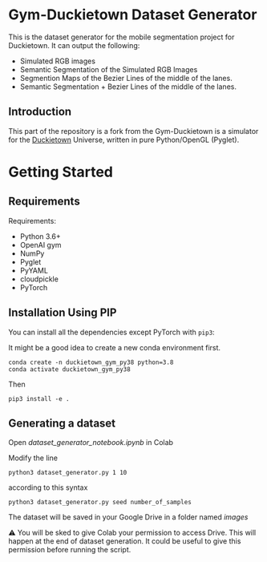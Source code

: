 # Gym-Duckietown Dataset Generator
This is the dataset generator for the mobile segmentation project for Duckietown. It can output the following:
- Simulated RGB images
- Semantic Segmentation of the Simulated RGB Images
- Segmention Maps of the Bezier Lines of the middle of the lanes.
- Semantic Segmentation + Bezier Lines of the middle of the lanes.

## Introduction
This part of the repository is a fork from the Gym-Duckietown is a simulator for the [Duckietown](https://duckietown.org) Universe, written in pure Python/OpenGL (Pyglet). 



# Getting Started

## Requirements

Requirements:
- Python 3.6+
- OpenAI gym
- NumPy
- Pyglet
- PyYAML
- cloudpickle
- PyTorch


## Installation Using PIP

You can install all the dependencies except PyTorch with `pip3`:

It might be a good idea to create a new conda environment first.
```
conda create -n duckietown_gym_py38 python=3.8
conda activate duckietown_gym_py38
```
Then
```
pip3 install -e .
```

## Generating a dataset

Open *dataset_generator_notebook.ipynb* in Colab

Modify the line 
```
python3 dataset_generator.py 1 10
```
according to this syntax
```
python3 dataset_generator.py seed number_of_samples
```

The dataset will be saved in your Google Drive in a folder named *images*

:warning: You will be sked to give Colab your permission to access Drive. This will happen at the end of dataset generation. It could be useful to give this permission before running the script.
